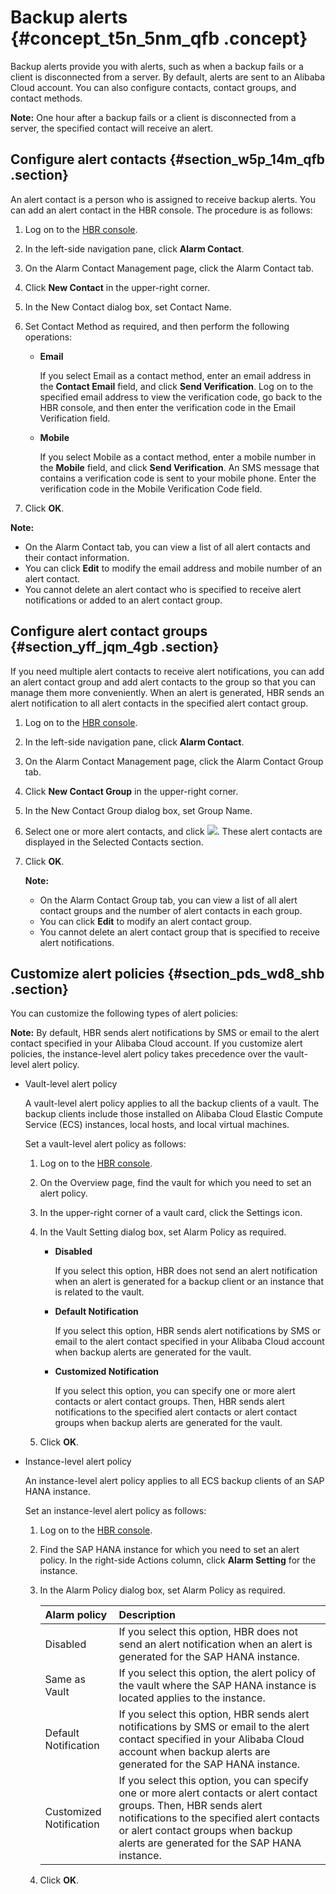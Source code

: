 # Backup alerts {#concept_t5n_5nm_qfb .concept}

Backup alerts provide you with alerts, such as when a backup fails or a client is disconnected from a server. By default, alerts are sent to an Alibaba Cloud account. You can also configure contacts, contact groups, and contact methods.

**Note:** One hour after a backup fails or a client is disconnected from a server, the specified contact will receive an alert.

## Configure alert contacts {#section_w5p_14m_qfb .section}

An alert contact is a person who is assigned to receive backup alerts. You can add an alert contact in the HBR console. The procedure is as follows:

1.  Log on to the [HBR console](https://hbr.console.aliyun.com).
2.  In the left-side navigation pane, click **Alarm Contact**.
3.  On the Alarm Contact Management page, click the Alarm Contact tab.
4.  Click **New Contact** in the upper-right corner.
5.  In the New Contact dialog box, set Contact Name.
6.  Set Contact Method as required, and then perform the following operations:
    -   **Email** 

        If you select Email as a contact method, enter an email address in the **Contact Email** field, and click **Send Verification**. Log on to the specified email address to view the verification code, go back to the HBR console, and then enter the verification code in the Email Verification field.

    -   **Mobile** 

        If you select Mobile as a contact method, enter a mobile number in the **Mobile** field, and click **Send Verification**. An SMS message that contains a verification code is sent to your mobile phone. Enter the verification code in the Mobile Verification Code field.

7.  Click **OK**.

**Note:** 

-   On the Alarm Contact tab, you can view a list of all alert contacts and their contact information.
-   You can click **Edit** to modify the email address and mobile number of an alert contact.
-   You cannot delete an alert contact who is specified to receive alert notifications or added to an alert contact group.

## Configure alert contact groups {#section_yff_jqm_4gb .section}

If you need multiple alert contacts to receive alert notifications, you can add an alert contact group and add alert contacts to the group so that you can manage them more conveniently. When an alert is generated, HBR sends an alert notification to all alert contacts in the specified alert contact group.

1.  Log on to the [HBR console](https://hbr.console.aliyun.com).
2.  In the left-side navigation pane, click **Alarm Contact**.
3.  On the Alarm Contact Management page, click the Alarm Contact Group tab.
4.  Click **New Contact Group** in the upper-right corner.
5.  In the New Contact Group dialog box, set Group Name.
6.  Select one or more alert contacts, and click ![](http://static-aliyun-doc.oss-cn-hangzhou.aliyuncs.com/assets/img/40788/156819430238146_en-US.png). These alert contacts are displayed in the Selected Contacts section.
7.  Click **OK**.

    **Note:** 

    -   On the Alarm Contact Group tab, you can view a list of all alert contact groups and the number of alert contacts in each group.
    -   You can click **Edit** to modify an alert contact group.
    -   You cannot delete an alert contact group that is specified to receive alert notifications.

## Customize alert policies {#section_pds_wd8_shb .section}

You can customize the following types of alert policies:

**Note:** By default, HBR sends alert notifications by SMS or email to the alert contact specified in your Alibaba Cloud account. If you customize alert policies, the instance-level alert policy takes precedence over the vault-level alert policy.

-   Vault-level alert policy

    A vault-level alert policy applies to all the backup clients of a vault. The backup clients include those installed on Alibaba Cloud Elastic Compute Service \(ECS\) instances, local hosts, and local virtual machines.

    Set a vault-level alert policy as follows:

    1.  Log on to the [HBR console](https://hbr.console.aliyun.com).
    2.  On the Overview page, find the vault for which you need to set an alert policy.
    3.  In the upper-right corner of a vault card, click the Settings icon.
    4.  In the Vault Setting dialog box, set Alarm Policy as required.
        -   **Disabled** 

            If you select this option, HBR does not send an alert notification when an alert is generated for a backup client or an instance that is related to the vault.

        -   **Default Notification** 

            If you select this option, HBR sends alert notifications by SMS or email to the alert contact specified in your Alibaba Cloud account when backup alerts are generated for the vault.

        -   **Customized Notification** 

            If you select this option, you can specify one or more alert contacts or alert contact groups. Then, HBR sends alert notifications to the specified alert contacts or alert contact groups when backup alerts are generated for the vault.

    5.  Click **OK**.
-   Instance-level alert policy

    An instance-level alert policy applies to all ECS backup clients of an SAP HANA instance.

    Set an instance-level alert policy as follows:

    1.  Log on to the [HBR console](https://hbr.console.aliyun.com).
    2.  Find the SAP HANA instance for which you need to set an alert policy. In the right-side Actions column, click **Alarm Setting** for the instance.
    3.  In the Alarm Policy dialog box, set Alarm Policy as required.

        |Alarm policy|Description|
        |:-----------|:----------|
        |Disabled|If you select this option, HBR does not send an alert notification when an alert is generated for the SAP HANA instance.|
        |Same as Vault|If you select this option, the alert policy of the vault where the SAP HANA instance is located applies to the instance.|
        |Default Notification|If you select this option, HBR sends alert notifications by SMS or email to the alert contact specified in your Alibaba Cloud account when backup alerts are generated for the SAP HANA instance.|
        |Customized Notification|If you select this option, you can specify one or more alert contacts or alert contact groups. Then, HBR sends alert notifications to the specified alert contacts or alert contact groups when backup alerts are generated for the SAP HANA instance.|

    4.  Click **OK**.

